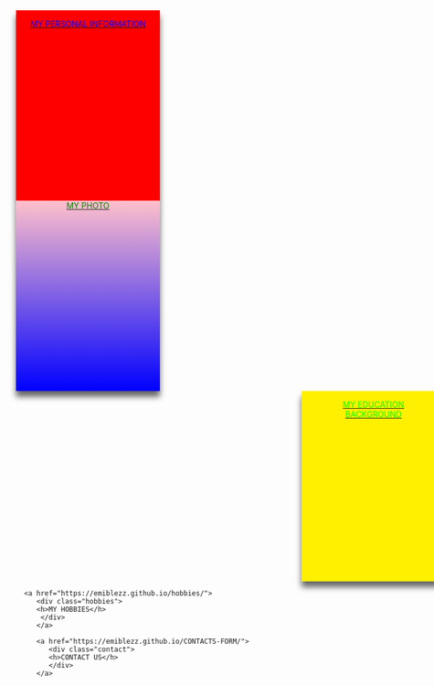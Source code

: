 
<html lang="en">
<!-- my in-line css code-->
<style>
<!-- the main div -->
.container{
   display: flex;
   flex-direction: row;
   flex-wrap: wrap;
   justify-content: center;
} 
.bio {
background-size:0 auto;
background-color: red;
width:50%;
height:333px;
color:blue;
padding:15px 20px;
margin:0px;
box-shadow:0px 10px 10px rgba(0,0,0,0.6);
text-align: center;
box-sizing: border-box;
position: relative;
flex-direction: row;

} 
.bio:hover{
background-color:green;
}
.education{
background-size:33.33px;
background-color: #fff000;
color:#00ff00;
padding:15px 25px;
margin:0px;
width:50%;
height:333px;
left: 500px;
box-shadow:0px 10px 10px rgba(0,0,0,0.6);
text-align: center;
box-sizing: border-box;
position: relative;
flex-direction: row;
}
.education:hover{
background-color:pink;
}
.hobbies{
background-size: 0 auto;
background-color: gray;
color:#fff000;
padding:15px 25px;
margin-top:0px;
width:50%;
height:333px;
box-shadow:0px 10px 10px rgba(0,0,0,0.6);
text-align: center;
box-sizing: border-box;
position: relative;
flex-direction: row;
}
.hobbies:hover{
background-color:chocolate;
}
.contact{
background-size: 15px;
background-color: purple;
color:green;
padding:15px 20px;
margin-top:0px;
width:50%;
height:333px;
box-shadow:0px 10px 10px rgba(0,0,0,0.6);
text-align: center;
box-sizing: border-box;
position: relative;
flex-direction: row;
}
.contact:hover{
background-color:#000;
}
.photo{
background-size: 0;
background: linear-gradient(pink,blue);
color:green;
padding:15px 20px
margin:0px;
width:50%;
height:333px;
box-shadow:0px 10px 10px rgba(0,0,0,0.6);
text-align: center;
box-sizing: border-box;
position: relative;
flex-direction: row;
}
.photo:hover{
background:gray;
}

</style>
<!-- the heading -->
<head>
   <meta charset="UTF-8">
   <link rel="shortcut icon" type="image/png" href="https://media-exp2.licdn.com/dms/image/C5603AQEjlsgLPej7wA/profile-displayphoto-shrink_200_200/0/1624454506617?e=2147483647&v=beta&t=0vVF6Jpprc4wJWm1BXVWp_OyJB-Kv1D9eGKx4Pd_big">
</head>
<!-- the body -->
<body>
<!-- this div is the main div container -->
<div class="container">
<!-- the children div begin from here -->
<a href="https://emiblezz.github.io/my-Bio-Data/">
</div>
<div class="bio">
<h>MY PERSONAL INFORMATION</h>
</div>
</a>

   <a href="https://emiblezz.github.io/my-photo/">
   <div class="photo">
   <h>MY PHOTO</h>
   </div>
   </a>
   
   <a href="https://emiblezz.github.io/my-education/">
      <div class="education">
      <h>MY EDUCATION BACKGROUND</h>
      </div>
      </a>
      
      <a href="https://emiblezz.github.io/hobbies/">
         <div class="hobbies">
         <h>MY HOBBIES</h>
          </div>
         </a>
        
         <a href="https://emiblezz.github.io/CONTACTS-FORM/">
            <div class="contact">
            <h>CONTACT US</h>
            </div>
         </a>
            
</div>
</body>
</html>
